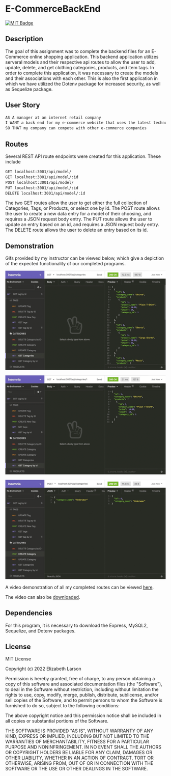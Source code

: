 # E-CommerceBackEnd

[![MIT Badge](https://img.shields.io/badge/License-MIT-yellow.svg)](https://mit-license.org/)

## Description

The goal of this assignment was to complete the backend files for an E-Commerce online shopping application. This backend application utilizes serveral models and their respective api routes to allow the user to add, update, delete, and get clothing categories, products, and item tags. In order to complete this application, it was necessary to create the models and their associations with each other. This is also the first application in which we have utilized the Dotenv package for increased security, as well as Sequelize package.

## User Story

```md
AS A manager at an internet retail company
I WANT a back end for my e-commerce website that uses the latest technologies
SO THAT my company can compete with other e-commerce companies
```

## Routes

Several REST API route endpoints were created for this application. These include

```md
GET localhost:3001/api/model/
GET localhost:3001/api/model/:id
POST localhost:3001/api/model/
PUT localhost:3001/api/model/:id
DELETE localhost:3001/api/model/:id
```

The two GET routes allow the user to get either the full collection of Categories, Tags, or Products, or select one by id.
The POST route allows the user to create a new data entry for a model of their choosing, and requires a JSON request body entry.
The PUT route allows the user to update an entry based on an id, and requires a JSON request body entry.
The DELETE route allows the user to delete an entry based on its id.

## Demonstration

Gifs provided by my instructor can be viewed below, which give a depiction of the expected functionality of our completed programs.

![Gif1](./Assets/13-orm-homework-demo-01.gif)

![Gif2](./Assets/13-orm-homework-demo-02.gif)

![Gif3](./Assets/13-orm-homework-demo-03.gif)

A video demonstration of all my completed routes can be viewed [here](https://drive.google.com/file/d/1-ZGft5yOfgP3JPVx74e77rpijLf5KH1x/view).

The video can also be [downloaded](./Assets/E-Commerce%20Video%20Demonstration.webm).

## Dependencies

For this program, it is necessary to download the Express, MySQL2, Sequelize, and Dotenv packages.

## License

MIT License

Copyright (c) 2022 Elizabeth Larson

Permission is hereby granted, free of charge, to any person obtaining a copy
of this software and associated documentation files (the "Software"), to deal
in the Software without restriction, including without limitation the rights
to use, copy, modify, merge, publish, distribute, sublicense, and/or sell
copies of the Software, and to permit persons to whom the Software is
furnished to do so, subject to the following conditions:

The above copyright notice and this permission notice shall be included in all
copies or substantial portions of the Software.

THE SOFTWARE IS PROVIDED "AS IS", WITHOUT WARRANTY OF ANY KIND, EXPRESS OR
IMPLIED, INCLUDING BUT NOT LIMITED TO THE WARRANTIES OF MERCHANTABILITY,
FITNESS FOR A PARTICULAR PURPOSE AND NONINFRINGEMENT. IN NO EVENT SHALL THE
AUTHORS OR COPYRIGHT HOLDERS BE LIABLE FOR ANY CLAIM, DAMAGES OR OTHER
LIABILITY, WHETHER IN AN ACTION OF CONTRACT, TORT OR OTHERWISE, ARISING FROM,
OUT OF OR IN CONNECTION WITH THE SOFTWARE OR THE USE OR OTHER DEALINGS IN THE
SOFTWARE.
